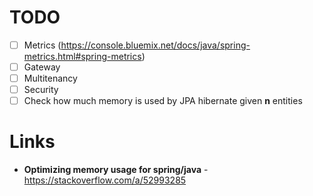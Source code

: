# TODO
* [ ] Metrics (https://console.bluemix.net/docs/java/spring-metrics.html#spring-metrics)
* [ ] Gateway
* [ ] Multitenancy
* [ ] Security
* [ ] Check how much memory is used by JPA hibernate given **n** entities

# Links
- **Optimizing memory usage for spring/java** - https://stackoverflow.com/a/52993285